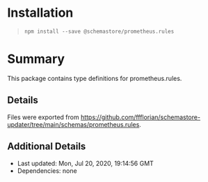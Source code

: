 # Installation
> `npm install --save @schemastore/prometheus.rules`

# Summary
This package contains type definitions for prometheus.rules.

## Details
Files were exported from https://github.com/ffflorian/schemastore-updater/tree/main/schemas/prometheus.rules.

## Additional Details
* Last updated: Mon, Jul 20, 2020, 19:14:56 GMT
* Dependencies: none
